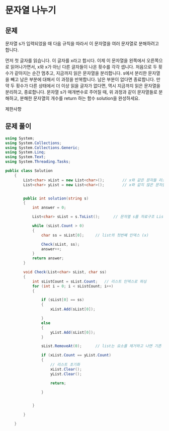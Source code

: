# 문자열 나누기

## 문제
문자열 s가 입력되었을 때 다음 규칙을 따라서 이 문자열을 여러 문자열로 분해하려고 합니다.

먼저 첫 글자를 읽습니다. 이 글자를 x라고 합시다.
이제 이 문자열을 왼쪽에서 오른쪽으로 읽어나가면서, x와 x가 아닌 다른 글자들이 나온 횟수를 각각 셉니다. 처음으로 두 횟수가 같아지는 순간 멈추고, 지금까지 읽은 문자열을 분리합니다.
s에서 분리한 문자열을 빼고 남은 부분에 대해서 이 과정을 반복합니다. 남은 부분이 없다면 종료합니다.
만약 두 횟수가 다른 상태에서 더 이상 읽을 글자가 없다면, 역시 지금까지 읽은 문자열을 분리하고, 종료합니다.
문자열 s가 매개변수로 주어질 때, 위 과정과 같이 문자열들로 분해하고, 분해한 문자열의 개수를 return 하는 함수 solution을 완성하세요.

제한사항

## 문제 풀이
```cs
using System;
using System.Collections;
using System.Collections.Generic;
using System.Linq;
using System.Text;
using System.Threading.Tasks;

public class Solution
    {
        List<char> xList = new List<char>();        // x와 같은 문자들 리스트
        List<char> yList = new List<char>();        // x와 같지 않은 문자들 리스트


        public int solution(string s)
        {
            int answer = 0;

            List<char> sList = s.ToList();      // 문자열 s를 자료구조 List에 넣어주고

            while (sList.Count > 0)   
            {
                char ss = sList[0];     // list의 첫번째 인덱스 (x)

                Check(sList, ss);
                answer++;       
            }
            return answer;
        }

        void Check(List<char> sList, char ss)
        {
            int sListCount = sList.Count;   // 리스트 인덱스로 파싱 
            for (int i = 0; i < sListCount; i++)
            {

                if (sList[0] == ss)
                {
                    xList.Add(sList[0]);

                }
                else
                {
                    yList.Add(sList[0]);
                }

                sList.RemoveAt(0);      // list는 요소를 제거하고 나면 기존 요소들이 땡겨져서 인덱스를 채운다

                if (xList.Count == yList.Count)
                {
                    // 리스트 초기화
                    xList.Clear();
                    yList.Clear();

                    return;

                }


            }

        }

    }
```